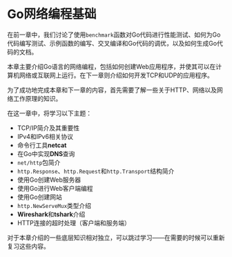 # **Go网络编程基础**

在前一章中，我们讨论了使用```benchmark```函数对Go代码进行性能测试、如何为Go代码编写测试、示例函数的编写、交叉编译和Go代码的调优，以及如何生成Go代码的文档。

本章主要介绍Go语言的网络编程，包括如何创建Web应用程序，并使其可以在计算机网络或互联网上运行。在下一章则介绍如何开发TCP和UDP的应用程序。

为了成功地完成本章和下一章的内容，首先需要了解一些关于HTTP、网络以及网络工作原理的知识。

在这一章中，将学习以下主题：

- TCP/IP简介及其重要性
- IPv4和IPv6相关协议
- 命令行工具**netcat**
- 在Go中实现**DNS**查询
- ```net/http```包简介
- ```http.Response```、```http.Request```和```http.Transport```结构简介
- 使用Go创建Web服务器
- 使用Go进行Web客户端编程
- 使用Go创建网站
- ```http.NewServeMux```类型介绍
- **Wireshark**和**tshark**介绍
- HTTP连接的超时处理（客户端和服务端）

对于本章介绍的一些底层知识相对独立，可以跳过学习——在需要的时候可以重新复习这些内容。